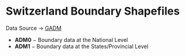 # Switzerland Boundary Shapefiles

Data Source -> [GADM](https://gadm.org/download_country_v3.html)

  - **ADM0** $-$ Boundary data at the National Level
  - **ADM1** $-$ Boundary data at the States/Provincial Level
